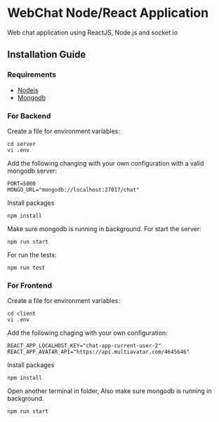 # WebChat Node/React Application

Web chat application using ReactJS, Node.js and socket.io

## Installation Guide

### Requirements

- [Nodejs](https://nodejs.org/en/download)
- [Mongodb](https://www.mongodb.com/docs/manual/administration/install-community/)

### For Backend

Create a file for environment variables:

```shell
cd server
vi .env
```

Add the following changing with your own configuration with a valid mongodb server:

```shell
PORT=5000
MONGO_URL="mongodb://localhost:27017/chat"
```

Install packages

```shell
npm install
```

Make sure mongodb is running in background.
For start the server:

```shell
npm run start
```

For run the tests:

```shell
npm run test
```

### For Frontend

Create a file for environment variables:

```shell
cd client
vi .env
```

Add the following chaging with your own configuration:

```shell
REACT_APP_LOCALHOST_KEY="chat-app-current-user-2"
REACT_APP_AVATAR_API="https://api.multiavatar.com/4645646"
```

Install packages

```shell
npm install
```

Open another terminal in folder, Also make sure mongodb is running in background.

```shell
npm run start
```
